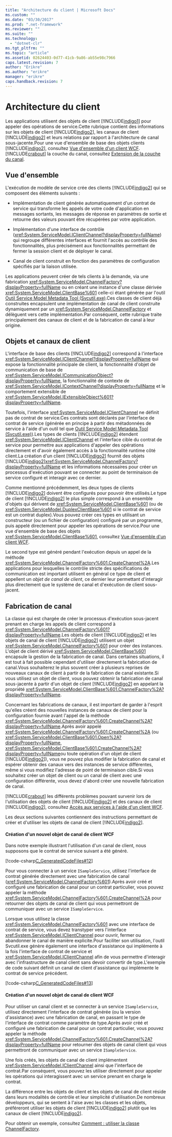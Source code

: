 ```yaml
---
title: "Architecture du client | Microsoft Docs"
ms.custom: ""
ms.date: "03/30/2017"
ms.prod: ".net-framework"
ms.reviewer: ""
ms.suite: ""
ms.technology: 
  - "dotnet-clr"
ms.tgt_pltfrm: ""
ms.topic: "article"
ms.assetid: 02624403-0d77-41cb-9a86-ab55e98c7966
caps.latest.revision: 7
author: "Erikre"
ms.author: "erikre"
manager: "erikre"
caps.handback.revision: 7
---
```

# Architecture du client
Les applications utilisent des objets de client [!INCLUDE[indigo1](../../../../includes/indigo1-md.md)] pour appeler des opérations de service.Cette rubrique contient des informations sur les objets de client [!INCLUDE[indigo2](../../../../includes/indigo2-md.md)], les canaux de client [!INCLUDE[indigo2](../../../../includes/indigo2-md.md)] et leurs relations par rapport à l'architecture de canal sous\-jacente.Pour une vue d'ensemble de base des objets clients [!INCLUDE[indigo2](../../../../includes/indigo2-md.md)], consultez [Vue d'ensemble d'un client WCF](../../../../docs/framework/wcf/wcf-client-overview.md).[!INCLUDE[crabout](../../../../includes/crabout-md.md)] la couche du canal, consultez [Extension de la couche du canal](../../../../docs/framework/wcf/extending/extending-the-channel-layer.md).  
  
## Vue d'ensemble  
 L'exécution de modèle de service crée des clients [!INCLUDE[indigo2](../../../../includes/indigo2-md.md)] qui se composent des éléments suivants :  
  
-   Implémentation de client générée automatiquement d'un contrat de service qui transforme les appels de votre code d'application en messages sortants, les messages de réponse en paramètres de sortie et retourne des valeurs pouvant être récupérées par votre application.  
  
-   Implémentation d'une interface de contrôle \(<xref:System.ServiceModel.IClientChannel?displayProperty=fullName>\) qui regroupe différentes interfaces et fournit l'accès au contrôle des fonctionnalités, plus précisément aux fonctionnalités permettant de fermer la session client et de déployer le canal.  
  
-   Canal de client construit en fonction des paramètres de configuration spécifiés par la liaison utilisée.  
  
 Les applications peuvent créer de tels clients à la demande, via une fabrication <xref:System.ServiceModel.ChannelFactory?displayProperty=fullName> ou en créant une instance d'une classe dérivée <xref:System.ServiceModel.ClientBase%601> celle\-ci étant générée par l'outil [Outil Service Model Metadata Tool \(Svcutil.exe\)](../../../../docs/framework/wcf/servicemodel-metadata-utility-tool-svcutil-exe.md).Ces classes de client déjà construites encapsulent une implémentation de canal de client construite dynamiquement par un <xref:System.ServiceModel.ChannelFactory> et délèguent vers cette implémentation.Par conséquent, cette rubrique traite principalement des canaux de client et de la fabrication de canal à leur origine.  
  
## Objets et canaux de client  
 L'interface de base des clients [!INCLUDE[indigo2](../../../../includes/indigo2-md.md)] correspond à l'interface <xref:System.ServiceModel.IClientChannel?displayProperty=fullName> qui expose la fonctionnalité principale de client, la fonctionnalité d'objet de communication de base de <xref:System.ServiceModel.ICommunicationObject?displayProperty=fullName>, la fonctionnalité de contexte de <xref:System.ServiceModel.IContextChannel?displayProperty=fullName> et le comportement extensible de <xref:System.ServiceModel.IExtensibleObject%601?displayProperty=fullName>.  
  
 Toutefois, l'interface <xref:System.ServiceModel.IClientChannel> ne définit pas de contrat de service.Ces contrats sont déclarés par l'interface de contrat de service \(générée en principe à partir des métadonnées de service à l'aide d'un outil tel que [Outil Service Model Metadata Tool \(Svcutil.exe\)](../../../../docs/framework/wcf/servicemodel-metadata-utility-tool-svcutil-exe.md)\).Les types de clients [!INCLUDE[indigo2](../../../../includes/indigo2-md.md)] étendent <xref:System.ServiceModel.IClientChannel> et l'interface cible du contrat de service pour permettre aux applications d'appeler des opérations directement et d'avoir également accès à la fonctionnalité runtime côté client.La création d'un client [!INCLUDE[indigo2](../../../../includes/indigo2-md.md)] fournit des objets [!INCLUDE[indigo2](../../../../includes/indigo2-md.md)]<xref:System.ServiceModel.ChannelFactory?displayProperty=fullName> et les informations nécessaires pour créer un processus d'exécution pouvant se connecter au point de terminaison de service configuré et interagir avec ce dernier.  
  
 Comme mentionné précédemment, les deux types de clients [!INCLUDE[indigo2](../../../../includes/indigo2-md.md)] doivent être configurés pour pouvoir être utilisés.Le type de client [!INCLUDE[indigo2](../../../../includes/indigo2-md.md)] le plus simple correspond à un ensemble d'objets qui dérivent de <xref:System.ServiceModel.ClientBase%601> \(ou de <xref:System.ServiceModel.DuplexClientBase%601> si le contrat de service est un contrat duplex\).Vous pouvez créer ces types en utilisant un constructeur \(ou un fichier de configuration\) configuré par un programme, puis appelé directement pour appeler les opérations de service.Pour une vue d'ensemble de base des objets <xref:System.ServiceModel.ClientBase%601>, consultez [Vue d'ensemble d'un client WCF](../../../../docs/framework/wcf/wcf-client-overview.md).  
  
 Le second type est généré pendant l'exécution depuis un appel de la méthode <xref:System.ServiceModel.ChannelFactory%601.CreateChannel%2A>.Les applications pour lesquelles le contrôle stricte des spécifications de communication est important utilisent en général ce type de client et appellent un *objet de canal de client*, ce dernier leur permettant d'interagir plus directement que le système de canal et d'exécution de client sous\-jacent.  
  
## Fabrication de canal  
 La classe qui est chargée de créer le processus d'exécution sous\-jacent prenant en charge les appels de client correspond à <xref:System.ServiceModel.ChannelFactory%601?displayProperty=fullName>.Les objets de client [!INCLUDE[indigo2](../../../../includes/indigo2-md.md)] et les objets de canal de client [!INCLUDE[indigo2](../../../../includes/indigo2-md.md)] utilisent un objet <xref:System.ServiceModel.ChannelFactory%601> pour créer des instances. L'objet de client dérivé <xref:System.ServiceModel.ClientBase%601> encapsule la gestion de la fabrication de canal. Dans certaines situations, il est tout à fait possible cependant d'utiliser directement la fabrication de canal.Vous souhaiterez le plus souvent créer à plusieurs reprises de nouveaux canaux de client à partir de la fabrication de canal existante.Si vous utilisez un objet de client, vous pouvez obtenir la fabrication de canal sous\-jacente à partir d'un objet de client [!INCLUDE[indigo2](../../../../includes/indigo2-md.md)] en appelant la propriété <xref:System.ServiceModel.ClientBase%601.ChannelFactory%2A?displayProperty=fullName>.  
  
 Concernant les fabrications de canaux, il est important de garder à l'esprit qu'elles créent des nouvelles instances de canaux de client pour la configuration fournie avant l'appel de la méthode <xref:System.ServiceModel.ChannelFactory%601.CreateChannel%2A?displayProperty=fullName>.Après avoir appelé <xref:System.ServiceModel.ChannelFactory%601.CreateChannel%2A> \(ou <xref:System.ServiceModel.ClientBase%601.Open%2A?displayProperty=fullName>, <xref:System.ServiceModel.ClientBase%601.CreateChannel%2A?displayProperty=fullName>ou toute opération d'un objet de client [!INCLUDE[indigo2](../../../../includes/indigo2-md.md)]\), vous ne pouvez plus modifier la fabrication de canal et espérer obtenir des canaux vers des instances de service différentes, même si vous modifiez l'adresse de point de terminaison cible.Si vous souhaitez créer un objet de client ou un canal de client avec une configuration différente, vous devez d'abord créer une nouvelle fabrication de canal.  
  
 [!INCLUDE[crabout](../../../../includes/crabout-md.md)] les différents problèmes pouvant survenir lors de l'utilisation des objets de client [!INCLUDE[indigo2](../../../../includes/indigo2-md.md)] et des canaux de client [!INCLUDE[indigo2](../../../../includes/indigo2-md.md)], consultez [Accès aux services à l'aide d'un client WCF](../../../../docs/framework/wcf/feature-details/accessing-services-using-a-client.md).  
  
 Les deux sections suivantes contiennent des instructions permettant de créer et d'utiliser les objets de canal de client [!INCLUDE[indigo2](../../../../includes/indigo2-md.md)].  
  
#### Création d'un nouvel objet de canal de client WCF  
 Dans notre exemple illustrant l'utilisation d'un canal de client, nous supposons que le contrat de service suivant a été généré.  
  
 [!code-csharp[C_GeneratedCodeFiles#12](../../../../samples/snippets/csharp/VS_Snippets_CFX/c_generatedcodefiles/cs/proxycode.cs#12)]  
  
 Pour vous connecter à un service `ISampleService`, utilisez l'interface de contrat générée directement avec une fabrication de canal \(<xref:System.ServiceModel.ChannelFactory%601>\).Après avoir créé et configuré une fabrication de canal pour un contrat particulier, vous pouvez appeler la méthode <xref:System.ServiceModel.ChannelFactory%601.CreateChannel%2A> pour retourner des objets de canal de client qui vous permettront de communiquer avec un service `ISampleService`.  
  
 Lorsque vous utilisez la classe <xref:System.ServiceModel.ChannelFactory%601> avec une interface de contrat de service, vous devez transtyper vers l'interface <xref:System.ServiceModel.IClientChannel> pour ouvrir, fermer ou abandonner le canal de manière explicite.Pour faciliter son utilisation, l'outil Svcutil.exe génère également une interface d'assistance qui implémente à la fois l'interface de contrat de service et <xref:System.ServiceModel.IClientChannel> afin de vous permettre d'interagir avec l'infrastructure de canal client sans devoir convertir de type.L'exemple de code suivant définit un canal de client d'assistance qui implémente le contrat de service précédent.  
  
 [!code-csharp[C_GeneratedCodeFiles#13](../../../../samples/snippets/csharp/VS_Snippets_CFX/c_generatedcodefiles/cs/proxycode.cs#13)]  
  
#### Création d'un nouvel objet de canal de client WCF  
 Pour utiliser un canal client et se connecter à un service `ISampleService`, utilisez directement l'interface de contrat générée \(ou la version d'assistance\) avec une fabrication de canal, en passant le type de l'interface de contrat comme paramètre de type.Après avoir créé et configuré une fabrication de canal pour un contrat particulier, vous pouvez appeler la méthode <xref:System.ServiceModel.ChannelFactory%601.CreateChannel%2A?displayProperty=fullName> pour retourner des objets de canal client qui vous permettront de communiquer avec un service `ISampleService`.  
  
 Une fois créés, les objets de canal de client implémentent <xref:System.ServiceModel.IClientChannel> ainsi que l'interface de contrat.Par conséquent, vous pouvez les utiliser directement pour appeler les opérations qui interagissent avec un service prenant en charge le contrat.  
  
 La différence entre les objets de client et les objets de canal de client réside dans leurs modalités de contrôle et leur simplicité d'utilisation.De nombreux développeurs, qui se sentent à l'aise avec les classes et les objets, préféreront utiliser les objets de client [!INCLUDE[indigo2](../../../../includes/indigo2-md.md)] plutôt que les canaux de client [!INCLUDE[indigo2](../../../../includes/indigo2-md.md)].  
  
 Pour obtenir un exemple, consultez [Comment : utiliser la classe ChannelFactory](../../../../docs/framework/wcf/feature-details/how-to-use-the-channelfactory.md).